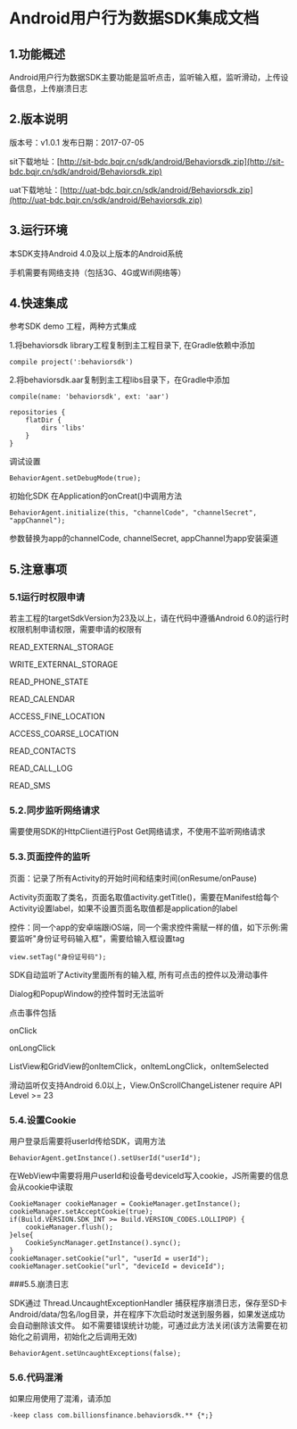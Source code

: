 # Android用户行为数据SDK集成文档

## 1.功能概述

Android用户行为数据SDK主要功能是监听点击，监听输入框，监听滑动，上传设备信息，上传崩溃日志

## 2.版本说明

版本号：v1.0.1
发布日期：2017-07-05

sit下载地址：[http://sit-bdc.bqjr.cn/sdk/android/Behaviorsdk.zip](http://sit-bdc.bqjr.cn/sdk/android/Behaviorsdk.zip)

uat下载地址：[http://uat-bdc.bqjr.cn/sdk/android/Behaviorsdk.zip](http://uat-bdc.bqjr.cn/sdk/android/Behaviorsdk.zip)

## 3.运行环境

本SDK支持Android 4.0及以上版本的Android系统

手机需要有网络支持（包括3G、4G或Wifi网络等）

## 4.快速集成

参考SDK demo 工程，两种方式集成

1.将behaviorsdk library工程复制到主工程目录下, 在Gradle依赖中添加

`compile project(':behaviorsdk')`

2.将behaviorsdk.aar复制到主工程libs目录下，在Gradle中添加

`compile(name: 'behaviorsdk', ext: 'aar')`

```
repositories {
    flatDir {
        dirs 'libs'
    }
}
```

调试设置

`BehaviorAgent.setDebugMode(true);`

初始化SDK 在Application的onCreat()中调用方法

`BehaviorAgent.initialize(this, "channelCode", "channelSecret", "appChannel");`

参数替换为app的channelCode, channelSecret, appChannel为app安装渠道

## 5.注意事项
### 5.1运行时权限申请

若主工程的targetSdkVersion为23及以上，请在代码中遵循Android 6.0的运行时权限机制申请权限，需要申请的权限有

READ_EXTERNAL_STORAGE

WRITE_EXTERNAL_STORAGE

READ_PHONE_STATE

READ_CALENDAR

ACCESS_FINE_LOCATION

ACCESS_COARSE_LOCATION

READ_CONTACTS

READ_CALL_LOG

READ_SMS

### 5.2.同步监听网络请求

需要使用SDK的HttpClient进行Post Get网络请求，不使用不监听网络请求

### 5.3.页面控件的监听

页面：记录了所有Activity的开始时间和结束时间(onResume/onPause)

Activity页面取了类名，页面名取值activity.getTitle()，需要在Manifest给每个Activity设置label，如果不设置页面名取值都是application的label

控件：同一个app的安卓端跟iOS端，同一个需求控件需赋一样的值，如下示例:需要监听"身份证号码输入框"，需要给输入框设置tag

`view.setTag("身份证号码");` 

SDK自动监听了Activity里面所有的输入框, 所有可点击的控件以及滑动事件

Dialog和PopupWindow的控件暂时无法监听

点击事件包括

onClick

onLongClick

ListView和GridView的onItemClick，onItemLongClick，onItemSelected

滑动监听仅支持Android 6.0以上，View.OnScrollChangeListener require API Level >= 23

### 5.4.设置Cookie

用户登录后需要将userId传给SDK，调用方法

`BehaviorAgent.getInstance().setUserId("userId");`

在WebView中需要将用户userId和设备号deviceId写入cookie，JS所需要的信息会从cookie中读取

```
CookieManager cookieManager = CookieManager.getInstance();
cookieManager.setAcceptCookie(true);  
if(Build.VERSION.SDK_INT >= Build.VERSION_CODES.LOLLIPOP) {
    cookieManager.flush();
}else{
    CookieSyncManager.getInstance().sync();
}
cookieManager.setCookie("url", "userId = userId");
cookieManager.setCookie("url", "deviceId = deviceId");
```


###5.5.崩溃日志

SDK通过 Thread.UncaughtExceptionHandler 捕获程序崩溃日志，保存至SD卡Android/data/包名/log目录，并在程序下次启动时发送到服务器，如果发送成功会自动删除该文件。 如不需要错误统计功能，可通过此方法关闭(该方法需要在初始化之前调用，初始化之后调用无效)

`BehaviorAgent.setUncaughtExceptions(false);`

### 5.6.代码混淆

如果应用使用了混淆，请添加

`-keep class com.billionsfinance.behaviorsdk.** {*;}`